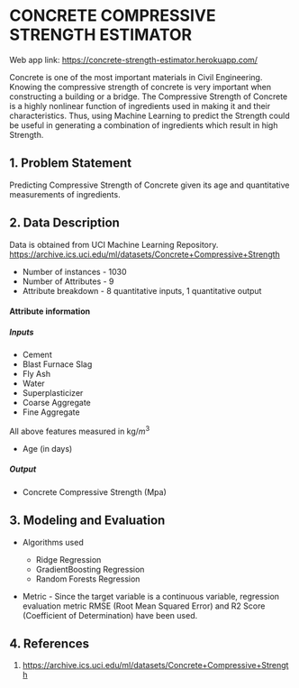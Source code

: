 # CONCRETE COMPRESSIVE STRENGTH ESTIMATOR
Web app link: https://concrete-strength-estimator.herokuapp.com/

Concrete is one of the most important materials in Civil Engineering. Knowing the compressive strength of concrete is very important when constructing a building or a bridge. The Compressive Strength of Concrete is a highly nonlinear function of ingredients used in making it and their characteristics. Thus, using Machine Learning to predict the Strength could be useful in generating a combination of ingredients which result in high Strength.

## 1. Problem Statement
Predicting Compressive Strength of Concrete given its age and quantitative measurements of ingredients.

## 2. Data Description

Data is obtained from UCI Machine Learning Repository.
https://archive.ics.uci.edu/ml/datasets/Concrete+Compressive+Strength

* Number of instances - 1030
* Number of Attributes - 9
* Attribute breakdown - 8 quantitative inputs, 1 quantitative output

#### Attribute information
##### Inputs
* Cement
* Blast Furnace Slag
* Fly Ash
* Water
* Superplasticizer
* Coarse Aggregate
* Fine Aggregate

All above features measured in kg/$m^3$

* Age (in days)

##### Output
* Concrete Compressive Strength (Mpa)

## 3. Modeling and Evaluation

* Algorithms used
  * Ridge Regression
  * GradientBoosting Regression
  * Random Forests Regression

* Metric - Since the target variable is a continuous variable, regression evaluation metric RMSE (Root Mean Squared Error) and R2 Score (Coefficient of Determination) have been used.

## 4. References
1. https://archive.ics.uci.edu/ml/datasets/Concrete+Compressive+Strength